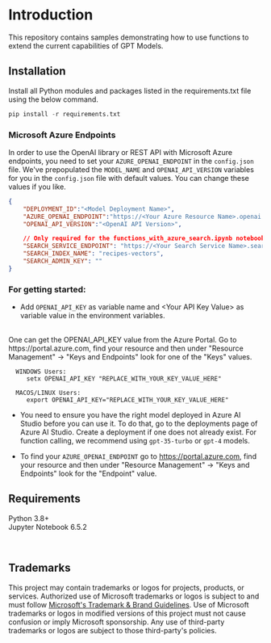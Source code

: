 # Introduction
This repository contains samples demonstrating how to use functions to extend the current capabilities of GPT Models.

## Installation
Install all Python modules and packages listed in the requirements.txt file using the below command.

```python
pip install -r requirements.txt
```

### Microsoft Azure Endpoints
In order to use the OpenAI library or REST API with Microsoft Azure endpoints, you need to set your `AZURE_OPENAI_ENDPOINT` in the `config.json` file. We've prepopulated the `MODEL_NAME` and `OPENAI_API_VERSION` variables for you in the `config.json` file with default values. You can change these values if you like.

```json
{
    "DEPLOYMENT_ID":"<Model Deployment Name>",
    "AZURE_OPENAI_ENDPOINT":"https://<Your Azure Resource Name>.openai.azure.com",
    "OPENAI_API_VERSION":"<OpenAI API Version>",

    // Only required for the functions_with_azure_search.ipynb notebook
    "SEARCH_SERVICE_ENDPOINT": "https://<Your Search Service Name>.search.windows.net",
    "SEARCH_INDEX_NAME": "recipes-vectors",
    "SEARCH_ADMIN_KEY": ""
}
``` 

### For getting started:
- Add `OPENAI_API_KEY` as variable name and \<Your API Key Value\> as variable value in the environment variables.
<br>
One can get the OPENAI_API_KEY value from the Azure Portal. Go to https://portal.azure.com, find your resource and then under "Resource Management" -> "Keys and Endpoints" look for one of the "Keys" values.
 <br>
      
      WINDOWS Users: 
         setx OPENAI_API_KEY "REPLACE_WITH_YOUR_KEY_VALUE_HERE"

      MACOS/LINUX Users: 
         export OPENAI_API_KEY="REPLACE_WITH_YOUR_KEY_VALUE_HERE"

- You need to ensure you have the right model deployed in Azure AI Studio before you can use it. To do that, go to the deployments page of  Azure AI Studio. Create a deployment if one does not already exist. For function calling, we recommend using `gpt-35-turbo` or `gpt-4` models.

- To find your `AZURE_OPENAI_ENDPOINT` go to https://portal.azure.com, find your resource and then under "Resource Management" -> "Keys and Endpoints" look for the "Endpoint" value.



## Requirements
Python 3.8+ <br>
Jupyter Notebook 6.5.2

<br>

## Trademarks

This project may contain trademarks or logos for projects, products, or services. Authorized use of Microsoft 
trademarks or logos is subject to and must follow 
[Microsoft's Trademark & Brand Guidelines](https://www.microsoft.com/en-us/legal/intellectualproperty/trademarks/usage/general).
Use of Microsoft trademarks or logos in modified versions of this project must not cause confusion or imply Microsoft sponsorship.
Any use of third-party trademarks or logos are subject to those third-party's policies.